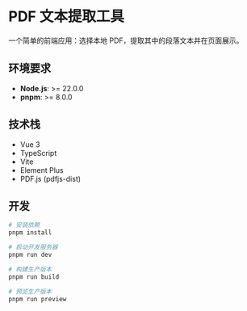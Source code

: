 # PDF 文本提取工具

一个简单的前端应用：选择本地 PDF，提取其中的段落文本并在页面展示。

## 环境要求

- **Node.js**: >= 22.0.0
- **pnpm**: >= 8.0.0

## 技术栈

- Vue 3
- TypeScript
- Vite
- Element Plus
- PDF.js (pdfjs-dist)

## 开发

```bash
# 安装依赖
pnpm install

# 启动开发服务器
pnpm run dev

# 构建生产版本
pnpm run build

# 预览生产版本
pnpm run preview
```